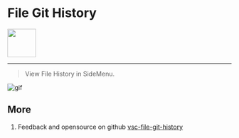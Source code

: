 # File Git History

<img height="64px" src="https://cdn.jsdelivr.net/gh/saber2pr/MyWeb@master/resource/image/vsc-file-git-history-logo.png" />

---

> View File History in SideMenu.

![gif](https://cdn.jsdelivr.net/gh/saber2pr/MyWeb@master/resource/image/vsc-file-git-history.webp)

## More

1. Feedback and opensource on github [vsc-file-git-history](https://github.com/Saber2pr/vsc-file-git-history)
